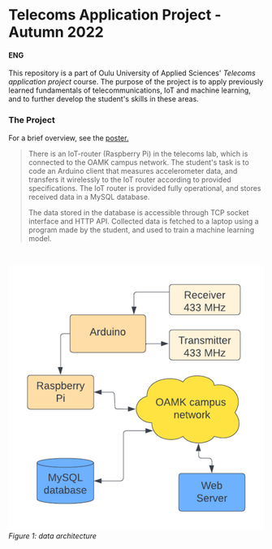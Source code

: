 # Telecoms Application Project - Autumn 2022



#### **ENG**

 This repository is a part of Oulu University of Applied Sciences' _Telecoms application project_ course. The purpose of the project is to apply previously learned fundamentals of telecommunications, IoT and machine learning, and to further develop the student's skills in these areas.

### **The Project**
For a brief overview, see the [poster.](./etc/olli_juntunen_telecoms_application_project_poster.pdf)
> There is an IoT-router (Raspberry Pi) in the telecoms lab, which is connected to the OAMK campus network. The student's task is to code an Arduino client that measures accelerometer data, and transfers it wirelessly to the IoT router according to provided specifications. The IoT router is provided fully operational, and stores received data in a MySQL database.
>
> The data stored in the database is accessible through TCP socket interface and HTTP API. Collected data is fetched to a laptop using a program made by the student, and used to train a machine learning model.

<br/>

![](./etc/data-architecture-diagram.png)
_Figure 1: data architecture_